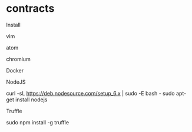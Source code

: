 # contracts

Install

vim

atom

chromium

Docker

NodeJS

curl -sL https://deb.nodesource.com/setup_6.x | sudo -E bash -
sudo apt-get install nodejs


Truffle

sudo npm install -g truffle

